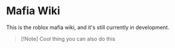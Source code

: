 # Mafia Wiki

This is the roblox mafia wiki, and it's still currently in development.
> [!Note] Cool thing
> you can also do this